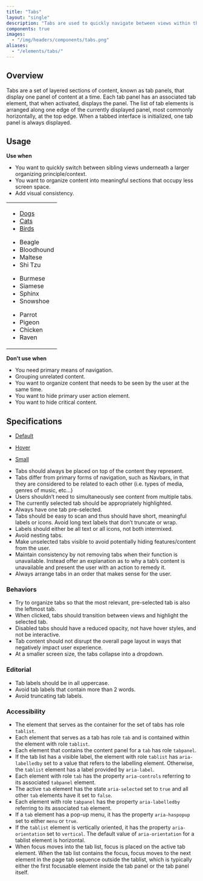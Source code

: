 ```yaml
---
title: "Tabs"
layout: "single"
description: "Tabs are used to quickly navigate between views within the same context."
components: true
images:
  - "/img/headers/components/tabs.png"
aliases:
  - "/elements/tabs/"
---
```


## Overview

Tabs are a set of layered sections of content, known as tab panels, that display one panel of content at a time. Each tab panel has an associated tab element, that when activated, displays the panel. The list of tab elements is arranged along one edge of the currently displayed panel, most commonly horizontally, at the top edge. When a tabbed interface is initialized, one tab panel is always displayed.

## Usage

**Use when**

- You want to quickly switch between sibling views underneath a larger organizing principle/context.
- You want to organize content into meaningful sections that occupy less screen space.
- Add visual consistency.

<table class="table table-bordered bg-white">
  <tr>
    <td>
      <ul class="nav nav-tabs" id="myTab" role="tablist">
        <li class="nav-item">
          <a
            class="nav-link active show"
            id="firstTab"
            data-toggle="tab"
            href="#first"
            role="tab"
            aria-controls="first"
            aria-selected="true"
            >Dogs</a
          >
        </li>
        <li class="nav-item">
          <a
            class="nav-link"
            id="secondTab"
            data-toggle="tab"
            href="#second"
            role="tab"
            aria-controls="second"
            aria-selected="false"
            >Cats</a
          >
        </li>
        <li class="nav-item">
          <a
            class="nav-link"
            id="thirdTab"
            data-toggle="tab"
            href="#third"
            role="tab"
            aria-controls="third"
            aria-selected="false"
            >Birds</a
          >
        </li>
      </ul>
      <div class="tab-content py-3" id="myTabContent">
        <div
          class="tab-pane fade active show"
          id="first"
          role="tabpanel"
          aria-labelledby="first-tab"
        >
          <ul class="m-0">
            <li>
              Beagle
            </li>
            <li>
              Bloodhound
            </li>
            <li>
              Maltese
            </li>
            <li>
              Shi Tzu
            </li>
          </ul>
        </div>
        <div
          class="tab-pane fade"
          id="second"
          role="tabpanel"
          aria-labelledby="second-tab"
        >
          <ul class="m-0">
            <li>
              Burmese
            </li>
            <li>
              Siamese
            </li>
            <li>
              Sphinx
            </li>
            <li>
              Snowshoe
            </li>
          </ul>
        </div>
        <div
          class="tab-pane fade"
          id="third"
          role="tabpanel"
          aria-labelledby="third-tab"
        >
          <ul class="m-0">
            <li>
              Parrot
            </li>
            <li>
              Pigeon
            </li>
            <li>
              Chicken
            </li>
            <li>
              Raven
            </li>
          </ul>
        </div>
      </div>
    </td>
  </tr>
</table>

**Don't use when**

- You need primary means of navigation.
- Grouping unrelated content.
- You want to organize content that needs to be seen by the user at the same time.
- You want to hide primary user action element.
- You want to hide critical content.

## Specifications

<div class="guide-example-block my-3 py-4 bg-light">
  <div class="guide-content-sample anatomy-display-container">
    <ul class="nav nav-tabs mb-5 py-4">
      <li class="nav-item">
        <a class="nav-link active anatomy-display-static" href="#">Default</a>
      </li>
    </ul>
    <ul class="nav nav-tabs mb-5">
      <li class="nav-item">
        <a class="nav-link hover text-decoration-none anatomy-display-static" href="#">Hover</a>
      </li>
    </ul>
    <ul class="nav nav-tabs nav-tabs-sm py-4">
      <li class="nav-item">
        <a
          class="nav-link active anatomy-display-static"
          href="#"
          data-anatomy-colors="false"
          >Small</a
        >
      </li>
    </ul>
  </div>
</div>

- Tabs should always be placed on top of the content they represent.
- Tabs differ from primary forms of navigation, such as Navbars, in that they are considered to be related to each other (i.e. types of media, genres of music, etc…)
- Users shouldn’t need to simultaneously see content from multiple tabs.
- The currently selected tab should be appropriately highlighted.
- Always have one tab pre-selected.
- Tabs should be easy to scan and thus should have short, meaningful labels or icons. Avoid long text labels that don’t truncate or wrap.
- Labels should either be all text or all icons, not both intermixed.
- Avoid nesting tabs.
- Make unselected tabs visible to avoid potentially hiding features/content from the user.
- Maintain consistency by not removing tabs when their function is unavailable. Instead offer an explanation as to why a tab’s content is unavailable and present the user with an action to remedy it.
- Always arrange tabs in an order that makes sense for the user.

### Behaviors

- Try to organize tabs so that the most relevant, pre-selected tab is also the leftmost tab.
- When clicked, tabs should transition between views and highlight the selected tab.
- Disabled tabs should have a reduced opacity, not have hover styles, and not be interactive.
- Tab content should not disrupt the overall page layout in ways that negatively impact user experience.
- At a smaller screen size, the tabs collapse into a dropdown.

### Editorial

- Tab labels should be in all uppercase.
- Avoid tab labels that contain more than 2 words.
- Avoid truncating tab labels.

### Accessibility

- The element that serves as the container for the set of tabs has role `tablist`.
- Each element that serves as a tab has role `tab` and is contained within the element with role `tablist`.
- Each element that contains the content panel for a `tab` has role `tabpanel`.
- If the tab list has a visible label, the element with role `tablist` has `aria-labelledby` set to a value that refers to the labelling element. Otherwise, the `tablist` element has a label provided by `aria-label`.
- Each element with role `tab` has the property `aria-controls` referring to its associated `tabpanel` element.
- The active `tab` element has the state `aria-selected` set to `true` and all other `tab` elements have it set to `false`.
- Each element with role `tabpanel` has the property `aria-labelledby` referring to its associated `tab` element.
- If a `tab` element has a pop-up menu, it has the property `aria-haspopup` set to either `menu` or `true`.
- If the `tablist` element is vertically oriented, it has the property `aria-orientation` set to `vertical`. The default value of `aria-orientation` for a tablist element is horizontal.
- When focus moves into the tab list, focus is placed on the active tab element. When the tab list contains the focus, focus moves to the next element in the page tab sequence outside the tablist, which is typically either the first focusable element inside the tab panel or the tab panel itself.

<style>
.popover,
.bs-popover-left {
  margin-left: -5rem !important;
}
</style>
